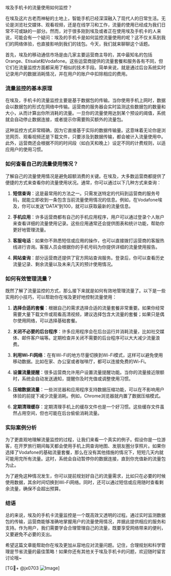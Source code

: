 埃及手机卡的流量使用如何监控？

在埃及这片古老而神秘的土地上，智能手机已经深深融入了现代人的日常生活。无论是浏览社交媒体、观看视频，还是在线学习和工作，流量的使用已经成为我们日常不可或缺的一部分。然而，对于很多刚到埃及或者正在使用埃及手机卡的人来说，可能会有一个疑问：埃及的手机卡是如何监控流量使用的呢？这不仅关系到我们的网络体验，也直接影响到我们的钱包。今天，我们就来聊聊这个话题。

首先，埃及的移动通信市场是由几家主要运营商主导的，其中最知名的包括Orange、Etisalat和Vodafone。这些运营商提供的流量套餐和服务各有不同，但它们在流量监控方面都采用了相似的技术手段。简单来说，就是通过后台系统实时记录用户的数据消耗情况，并在用户的账户中扣除相应的费用。

### 流量监控的基本原理

在埃及，手机卡的流量监控主要是基于数据包的传输。当你使用手机上网时，数据会以数据包的形式在网络中传输。运营商的服务器会实时监测这些数据包的数量和大小，从而计算出你所消耗的流量。一旦你的流量使用达到某个预设的阈值，系统就会自动停止数据连接，或者提示你需要购买额外的流量包。

这种监控方式非常精确，因为它直接基于实际的数据传输量。这意味着无论你是浏览网页、观看视频还是下载文件，只要涉及到数据传输，都会被计入流量使用中。此外，运营商还会根据不同的时间段（如白天和晚上）设定不同的计费规则，以适应用户的使用习惯。

### 如何查看自己的流量使用情况？

了解自己的流量使用情况是避免超额消费的关键。在埃及，大多数运营商都提供了便捷的方式来查看你的流量使用状况。通常，你可以通过以下几种方式来查询：

1. **短信查询**：这是最常用的方法之一。只需发送特定的代码到运营商的服务号码，就能立即收到一条包含当前流量使用情况的信息。例如，在Vodafone埃及，你可以发送“DATA”到100，就可以获取最新的流量信息。

2. **手机应用**：许多运营商都有自己的手机应用程序，用户可以通过登录个人账户来查看详细的流量使用记录。这些应用通常还会提供图表和统计功能，帮助你更好地管理流量。

3. **客服电话**：如果你不熟悉短信或应用的操作，也可以直接拨打运营商的客服热线进行咨询。客服人员会根据你的手机号码为你提供详细的流量使用报告。

4. **网站查询**：部分运营商还提供了官方网站查询服务。登录后，你可以查看历史流量记录、剩余流量以及未来几天的预计使用情况。

### 如何有效管理流量？

既然了解了流量监控的方式，那么接下来就是如何有效地管理流量了。以下是一些实用的小技巧，可以帮助你在埃及更好地控制流量使用：

1. **选择合适的套餐**：根据自己的需求选择合适的流量套餐非常重要。如果你经常需要大量下载文件或观看高清视频，建议选择包含大流量的套餐；如果只是偶尔使用网络，可以选择基础套餐。

2. **关闭不必要的后台程序**：许多应用程序会在后台运行并消耗流量，比如社交媒体、邮件客户端等。定期检查并关闭不需要的后台程序可以大大减少流量浪费。

3. **利用Wi-Fi网络**：在有Wi-Fi的地方尽量切换到Wi-Fi模式，这样可以避免使用移动数据。比如在家、办公室或者咖啡厅，都可以连接免费的Wi-Fi。

4. **设置流量提醒**：很多运营商允许用户设置流量提醒功能。当你的流量接近限额时，系统会自动发送通知，提醒你及时充值或调整使用习惯。

5. **压缩数据流量**：一些浏览器和应用程序支持数据压缩功能，可以在不影响用户体验的前提下减少流量消耗。例如，Chrome浏览器就内置了数据压缩模式。

6. **定期清理缓存**：定期清理手机上的缓存文件也是一个好习惯。这些缓存文件虽然占用空间，但也可能在后台偷偷消耗流量。

### 实际案例分析

为了更直观地理解流量监控的过程，让我们来看一个真实的例子。假设你是一位游客，在开罗旅行期间每天都会使用手机上网查询地图、发朋友圈分享照片。如果你选择了Vodafone的基础流量套餐，那么在没有其他措施的情况下，短短几天内就可能用完所有流量。这时，系统会自动暂停你的数据连接，直到你充值新的流量包为止。

为了避免这种情况发生，你可以提前规划好自己的流量需求，比如只在必要的时候使用数据，其余时间切换到Wi-Fi网络。同时，还可以通过短信或应用随时查看剩余流量，确保不会超出预算。

### 结语

总的来说，埃及的手机卡流量监控是一个既高效又透明的过程。通过实时监测数据包的传输，运营商能够准确地掌握用户的流量使用情况，并据此提供相应的服务和支持。作为用户，我们需要学会合理管理自己的流量，既要享受网络带来的便利，又要避免不必要的支出。

希望这篇文章能帮助你在埃及更加从容地应对流量问题。记住，合理规划和科学管理是节省流量的最佳策略！如果你还有其他关于埃及手机卡的问题，欢迎随时留言讨论哦~

[TG💪+ @jx0703 ![Image](https://github.com/user-attachments/assets/dbca1d08-cadb-493c-b0ec-ad6f7a83f270)]